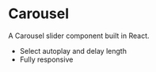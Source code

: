 # Carousel

A Carousel slider component built in React.

-   Select autoplay and delay length
-   Fully responsive
